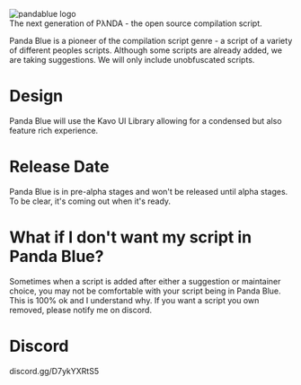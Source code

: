 ![pandablue logo](https://i.imgur.com/AWxBOLR.png)
<br>
The next generation of PλNDA - the open source compilation script.

Panda Blue is a pioneer of the compilation script genre - a script of a variety of different peoples scripts.
Although some scripts are already added, we are taking suggestions. We will only include unobfuscated scripts.

# Design
Panda Blue will use the Kavo UI Library allowing for a condensed but also feature rich experience.

# Release Date
Panda Blue is in pre-alpha stages and won't be released until alpha stages. To be clear, it's coming out when it's ready.

# What if I don't want my script in Panda Blue?
Sometimes when a script is added after either a suggestion or maintainer choice, you may not be comfortable with your script being in Panda Blue. This is 100% ok and I understand why. If you want a script you own removed, please notify me on discord.

# Discord
discord.gg/D7ykYXRtS5
